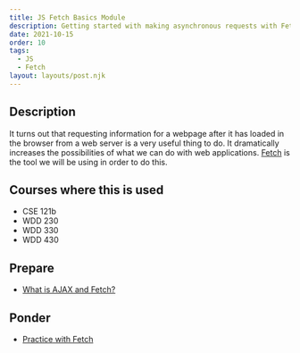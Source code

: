 ```yaml
---
title: JS Fetch Basics Module
description: Getting started with making asynchronous requests with Fetch
date: 2021-10-15
order: 10
tags:
  - JS
  - Fetch
layout: layouts/post.njk
---
```


## Description

It turns out that requesting information for a webpage after it has loaded in the browser from a web server is a very useful thing to do. It dramatically increases the possibilities of what we can do with web applications. [Fetch](https://developer.mozilla.org/en-US/docs/Web/API/Fetch_API/Using_Fetch) is the tool we will be using in order to do this.

## Courses where this is used

- CSE 121b
- WDD 230
- WDD 330
- WDD 430

## Prepare

- [What is AJAX and Fetch?](prepare1/)

## Ponder

- [Practice with Fetch](ponder1/)
